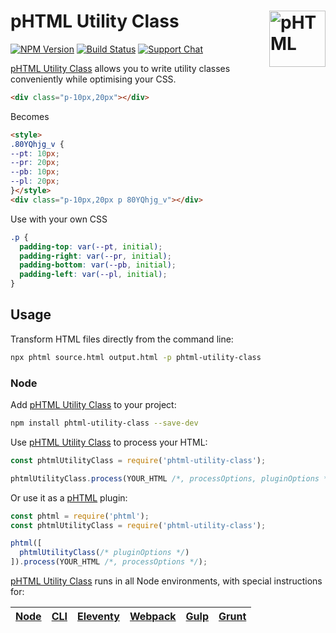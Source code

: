# pHTML Utility Class [<img src="https://phtml.io/logo.svg" alt="pHTML" width="90" height="90" align="right">][phtml]

[![NPM Version][npm-img]][npm-url]
[![Build Status][cli-img]][cli-url]
[![Support Chat][git-img]][git-url]

[pHTML Utility Class] allows you to write utility classes conveniently while optimising your CSS.

```html
<div class="p-10px,20px"></div>
```

Becomes

```html
<style>
.80YQhjg_v {
--pt: 10px;
--pr: 20px;
--pb: 10px;
--pl: 20px;
}</style>
<div class="p-10px,20px p 80YQhjg_v"></div>
```

Use with your own CSS

```css
.p {
  padding-top: var(--pt, initial);
  padding-right: var(--pr, initial);
  padding-bottom: var(--pb, initial);
  padding-left: var(--pl, initial);
}
```

## Usage

Transform HTML files directly from the command line:

```bash
npx phtml source.html output.html -p phtml-utility-class
```

### Node

Add [pHTML Utility Class] to your project:

```bash
npm install phtml-utility-class --save-dev
```

Use [pHTML Utility Class] to process your HTML:

```js
const phtmlUtilityClass = require('phtml-utility-class');

phtmlUtilityClass.process(YOUR_HTML /*, processOptions, pluginOptions */);
```

Or use it as a [pHTML] plugin:

```js
const phtml = require('phtml');
const phtmlUtilityClass = require('phtml-utility-class');

phtml([
  phtmlUtilityClass(/* pluginOptions */)
]).process(YOUR_HTML /*, processOptions */);
```

[pHTML Utility Class] runs in all Node environments, with special instructions for:

| [Node](INSTALL.md#node) | [CLI](INSTALL.md#phtml-cli) | [Eleventy](INSTALL.md#eleventy) | [Webpack](INSTALL.md#webpack) | [Gulp](INSTALL.md#gulp) | [Grunt](INSTALL.md#grunt) |
| --- | --- | --- | --- | --- | --- |


[cli-img]: https://img.shields.io/travis/limitlessloop/phtml-utility-class.svg
[cli-url]: https://travis-ci.org/limitlessloop/phtml-utility-class
[git-img]: https://img.shields.io/badge/support-chat-blue.svg
[git-url]: https://gitter.im/phtmlorg/phtml
[npm-img]: https://img.shields.io/npm/v/phtml-utility-class.svg
[npm-url]: https://www.npmjs.com/package/phtml-utility-class

[pHTML]: https://github.com/phtmlorg/phtml
[pHTML Utility Class]: https://github.com/limitlessloop/phtml-utility-class
